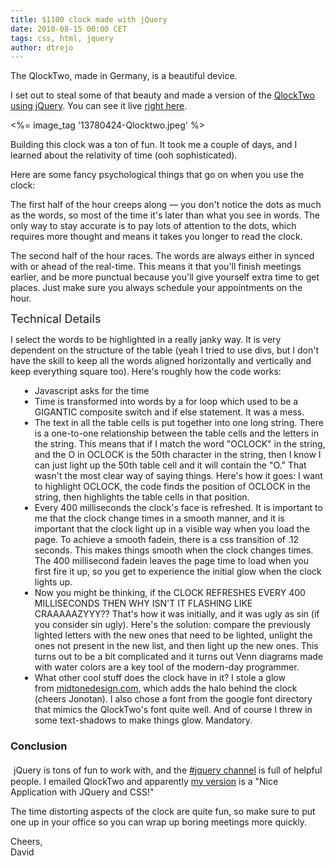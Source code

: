 ```yaml
---
title: $1100 clock made with jQuery
date: 2010-08-15 00:00 CET
tags: css, html, jquery
author: dtrejo
---
```


<div>The QlockTwo, made in Germany, is a beautiful device.</div>
<p />
<div>I set out to steal some of that beauty and made a&nbsp;version of the&nbsp;<a href="https://dtrejo.com/qlock/qlock.html" target="_blank">QlockTwo using jQuery</a>. You can see it live&nbsp;<a href="https://dtrejo.com/qlock/qlock.html" target="_blank">right here</a>.</div>
<p />
<div><div class='p_embed p_image_embed'>

<%= image_tag '13780424-Qlocktwo.jpeg' %>

</div>
</div>
<p />
<div>Building this clock was a ton of fun. It took me a couple of days, and I learned about the relativity of time (ooh sophisticated).</div>
<p />
<div>Here are some fancy&nbsp;psychological&nbsp;things that go on when you use the clock:</div>
<p />
<div>The first half of the hour creeps along &mdash; you don't notice the dots as much as the words, so most of the time it's later than what you see in words. The only way to stay accurate is to pay lots of attention to the dots, which requires more thought and means it takes you longer to read the clock.</div>
<p />
<div>The second half of the hour races. The words are always either in synced with or ahead of the real-time. This means it that you'll finish meetings earlier, and be more punctual because you'll give yourself extra time to get places. Just make sure you always schedule your appointments on the hour.</div>
<p />
<div><span style="font-size: large;">Technical Details</span></div>
<p />
<div>I select the words to be highlighted in a really janky way. It is very dependent on the structure of the table (yeah I tried to use divs, but I don't have the skill to keep all the words aligned horizontally and vertically and keep everything square too). Here's roughly how the code works:</div>
<p />
<div>
<ul>
<li style="margin-left: 15px;">Javascript asks for the time&nbsp;</li>
<li style="margin-left: 15px;">Time is transformed into words by a for loop which used to be a GIGANTIC composite switch and if else statement. It was a mess.</li>
<li style="margin-left: 15px;">The text in all the table cells is put together into one long string. There is a one-to-one relationship between the table cells and the letters in the string. This means that if I match the word "OCLOCK" in the string, and the O in OCLOCK is the 50th character in the string, then I know I can just light up the 50th table cell and it will contain the "O." That wasn't the most clear way of saying things. Here's how it goes: I want to highlight OCLOCK, the code finds the position of OCLOCK in the string, then highlights the table cells in that position.&nbsp;</li>
<li style="margin-left: 15px;">Every 400 milliseconds the clock's face is refreshed. It is important to me that the clock change times in a smooth manner, and it is important that the clock light up in a visible way when you load the page. To achieve a smooth fadein, there is a css transition of .12 seconds. This makes things smooth when the clock changes times. The 400 millisecond fadein leaves the page time to load when you first fire it up, so you get to experience the initial glow when the clock lights up.&nbsp;</li>
<li style="margin-left: 15px;">Now you might be thinking, if the CLOCK REFRESHES EVERY 400 MILLISECONDS THEN WHY ISN'T IT FLASHING LIKE CRAAAAAZYYY?? That's how it was initially, and it was ugly as sin (if you consider sin ugly). Here's the solution: compare the previously lighted letters with the new ones that need to be lighted, unlight the ones not present in the new list, and then light up the new ones. This turns out to be a bit complicated and it turns out Venn diagrams made with water colors are a key tool of the modern-day programmer.&nbsp;</li>
<li style="margin-left: 15px;">What other cool stuff does the clock have in it? I stole a glow from&nbsp;<a href="http://midtonedesign.com" target="_blank">midtonedesign.com</a>, which adds the halo behind the clock (cheers Jonotan). I also chose a font from the google font directory that mimics the QlockTwo's font quite well. And of course I threw in some text-shadows to make things glow. Mandatory.</li>
</ul>
</div>

### Conclusion

<div><span style="font-size: large;">&nbsp;</span>jQuery is tons of fun to work with, and the&nbsp;<a href="http://webchat.freenode.net/?channels=jquery" target="_blank">#jquery channel</a>&nbsp;is full of helpful people. I emailed QlockTwo and apparently <a href="https://dtrejo.com/qlock/qlock.html">my version</a> is a "Nice Application with JQuery and CSS!"</div>
<p />
<div>The time distorting aspects of the clock are quite fun, so make sure to put one up in your office so you can wrap up boring meetings more quickly.</div>
<p />
<div>Cheers,</div>
<div>David</div>
<p>&nbsp;</p>
